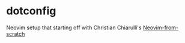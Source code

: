# dotconfig

Neovim setup that starting off with Christian Chiarulli's [Neovim-from-scratch](https://github.com/LunarVim/Neovim-from-scratch)
